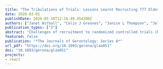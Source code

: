```yaml
---
title: "The Tribulations of Trials: Lessons Learnt Recruiting 777 Older Adults Into REtirement in ACTion (REACT), a Trial of a Community, Group-Based Active Aging Intervention Targeting Mobility Disability"
date: 2020-03-01
publishDate: 2020-05-30T12:16:49.454200Z
authors: ["Janet Withall", "Colin J Greaves", "Janice L Thompson", "Jolanthe L de Koning", "Jessica C Bollen", "Sarah J Moorlock", "Kenneth R Fox", "Max J Western", "Tristan Snowsill", "Antonieta Medina-Lara", "Rosina Cross", "Peter Ladlow", "Gordon Taylor", "Vasiliki Zisi", "James Clynes", "Selena Gray", "Sandra Agyapong-Badu", "Jack M Guralnik", "W Jack Rejeski", "Afroditi, for the REACT Study Research Group Stathi"]
publication_types: ["2"]
abstract: "Challenges of recruitment to randomized controlled trials (RCTs) and successful strategies to overcome them should be clearly reported to improve recruitment into future trials. REtirement in ACTion (REACT) is a United Kingdom-based multicenter RCT recruiting older adults at high risk of mobility disability to a 12-month group-based exercise and behavior maintenance program or to a minimal Healthy Aging control intervention.The recruitment target was 768 adults, aged 65 years and older scoring 4–9 on the Short Physical Performance Battery (SPPB). Recruitment methods include the following: (a) invitations mailed by general practitioners (GPs); (b) invitations distributed via third-sector organizations; and (c) public relations (PR) campaign. Yields, efficiency, and costs were calculated.The study recruited 777 (33.9% men) community-dwelling, older adults (mean age 77.55 years (SD 6.79), mean SPPB score 7.37 (SD 1.56)), 95.11% white (n = 739) and broadly representative of UK quintiles of deprivation. Over a 20-month recruitment period, 25,559 invitations were issued. Eighty-eight percent of the participants were recruited via GP invitations, 5.4% via the PR campaign, 3% via word-of-mouth, and 2.5% via third-sector organizations. Mean recruitment cost per participant was £78.47, with an extra £26.54 per recruit paid to GPs to cover research costs.REACT successfully recruited to target. Response rates were lower than initially predicted and recruitment timescales required adjustment. Written invitations from GPs were the most efficient method for recruiting older adults at risk of mobility disability. Targeted efforts could achieve more ethnically diverse cohorts. All trials should be required to provide recruitment data to enable evidence-based planning of future trials."
featured: false
publication: "*The Journals of Gerontology: Series A*"
url_pdf: "https://doi.org/10.1093/gerona/glaa051"
doi: "10.1093/gerona/glaa051"
projects:
- react
---
```



